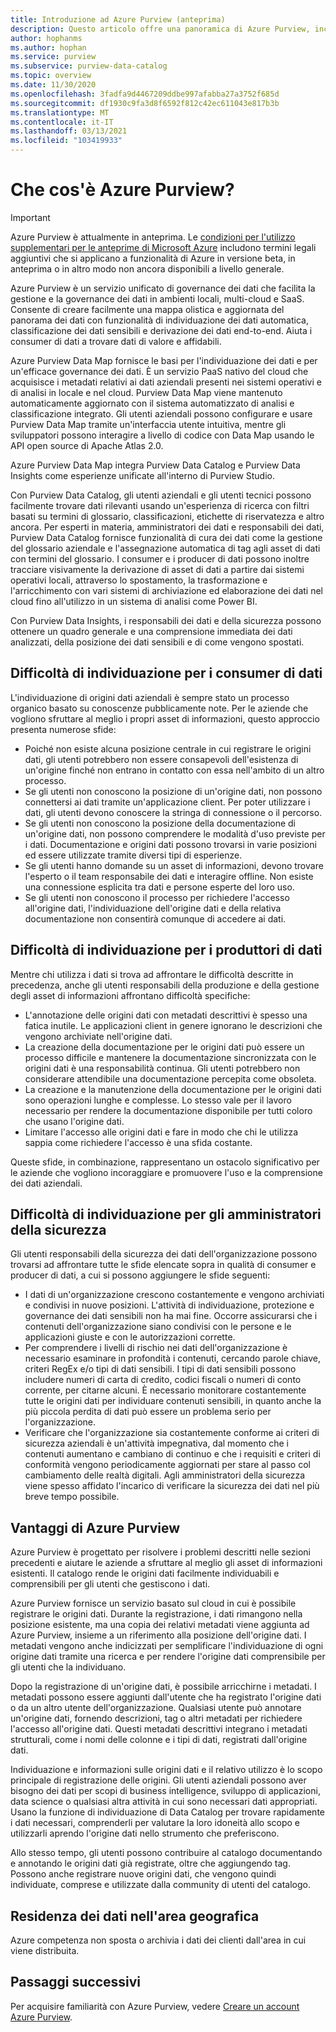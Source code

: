 ```yaml
---
title: Introduzione ad Azure Purview (anteprima)
description: Questo articolo offre una panoramica di Azure Purview, incluse le relative funzionalità e i problemi per cui è stato progettato. Azure Purview consente a qualsiasi utente di registrare, individuare, comprendere e utilizzare le origini dati.
author: hophanms
ms.author: hophan
ms.service: purview
ms.subservice: purview-data-catalog
ms.topic: overview
ms.date: 11/30/2020
ms.openlocfilehash: 3fadfa9d4467209ddbe997afabba27a3752f685d
ms.sourcegitcommit: df1930c9fa3d8f6592f812c42ec611043e817b3b
ms.translationtype: MT
ms.contentlocale: it-IT
ms.lasthandoff: 03/13/2021
ms.locfileid: "103419933"
---
```

# <a name="what-is-azure-purview"></a>Che cos'è Azure Purview?

> [!IMPORTANT]
> Azure Purview è attualmente in anteprima. Le [condizioni per l'utilizzo supplementari per le anteprime di Microsoft Azure](https://azure.microsoft.com/support/legal/preview-supplemental-terms/) includono termini legali aggiuntivi che si applicano a funzionalità di Azure in versione beta, in anteprima o in altro modo non ancora disponibili a livello generale.

Azure Purview è un servizio unificato di governance dei dati che facilita la gestione e la governance dei dati in ambienti locali, multi-cloud e SaaS. Consente di creare facilmente una mappa olistica e aggiornata del panorama dei dati con funzionalità di individuazione dei dati automatica, classificazione dei dati sensibili e derivazione dei dati end-to-end. Aiuta i consumer di dati a trovare dati di valore e affidabili.

Azure Purview Data Map fornisce le basi per l'individuazione dei dati e per un'efficace governance dei dati. È un servizio PaaS nativo del cloud che acquisisce i metadati relativi ai dati aziendali presenti nei sistemi operativi e di analisi in locale e nel cloud. Purview Data Map viene mantenuto automaticamente aggiornato con il sistema automatizzato di analisi e classificazione integrato. Gli utenti aziendali possono configurare e usare Purview Data Map tramite un'interfaccia utente intuitiva, mentre gli sviluppatori possono interagire a livello di codice con Data Map usando le API open source di Apache Atlas 2.0.

Azure Purview Data Map integra Purview Data Catalog e Purview Data Insights come esperienze unificate all'interno di Purview Studio.
 
Con Purview Data Catalog, gli utenti aziendali e gli utenti tecnici possono facilmente trovare dati rilevanti usando un'esperienza di ricerca con filtri basati su termini di glossario, classificazioni, etichette di riservatezza e altro ancora. Per esperti in materia, amministratori dei dati e responsabili dei dati, Purview Data Catalog fornisce funzionalità di cura dei dati come la gestione del glossario aziendale e l'assegnazione automatica di tag agli asset di dati con termini del glossario. I consumer e i producer di dati possono inoltre tracciare visivamente la derivazione di asset di dati a partire dai sistemi operativi locali, attraverso lo spostamento, la trasformazione e l'arricchimento con vari sistemi di archiviazione ed elaborazione dei dati nel cloud fino all'utilizzo in un sistema di analisi come Power BI.

Con Purview Data Insights, i responsabili dei dati e della sicurezza possono ottenere un quadro generale e una comprensione immediata dei dati analizzati, della posizione dei dati sensibili e di come vengono spostati.

## <a name="discovery-challenges-for-data-consumers"></a>Difficoltà di individuazione per i consumer di dati

L'individuazione di origini dati aziendali è sempre stato un processo organico basato su conoscenze pubblicamente note. Per le aziende che vogliono sfruttare al meglio i propri asset di informazioni, questo approccio presenta numerose sfide:

* Poiché non esiste alcuna posizione centrale in cui registrare le origini dati, gli utenti potrebbero non essere consapevoli dell'esistenza di un'origine finché non entrano in contatto con essa nell'ambito di un altro processo.
* Se gli utenti non conoscono la posizione di un'origine dati, non possono connettersi ai dati tramite un'applicazione client. Per poter utilizzare i dati, gli utenti devono conoscere la stringa di connessione o il percorso.
* Se gli utenti non conoscono la posizione della documentazione di un'origine dati, non possono comprendere le modalità d'uso previste per i dati. Documentazione e origini dati possono trovarsi in varie posizioni ed essere utilizzate tramite diversi tipi di esperienze.
* Se gli utenti hanno domande su un asset di informazioni, devono trovare l'esperto o il team responsabile dei dati e interagire offline. Non esiste una connessione esplicita tra dati e persone esperte del loro uso.
* Se gli utenti non conoscono il processo per richiedere l'accesso all'origine dati, l'individuazione dell'origine dati e della relativa documentazione non consentirà comunque di accedere ai dati.

## <a name="discovery-challenges-for-data-producers"></a>Difficoltà di individuazione per i produttori di dati

Mentre chi utilizza i dati si trova ad affrontare le difficoltà descritte in precedenza, anche gli utenti responsabili della produzione e della gestione degli asset di informazioni affrontano difficoltà specifiche:

* L'annotazione delle origini dati con metadati descrittivi è spesso una fatica inutile. Le applicazioni client in genere ignorano le descrizioni che vengono archiviate nell'origine dati.
* La creazione della documentazione per le origini dati può essere un processo difficile e mantenere la documentazione sincronizzata con le origini dati è una responsabilità continua. Gli utenti potrebbero non considerare attendibile una documentazione percepita come obsoleta.
* La creazione e la manutenzione della documentazione per le origini dati sono operazioni lunghe e complesse. Lo stesso vale per il lavoro necessario per rendere la documentazione disponibile per tutti coloro che usano l'origine dati.
* Limitare l'accesso alle origini dati e fare in modo che chi le utilizza sappia come richiedere l'accesso è una sfida costante.

Queste sfide, in combinazione, rappresentano un ostacolo significativo per le aziende che vogliono incoraggiare e promuovere l'uso e la comprensione dei dati aziendali.

## <a name="discovery-challenges-for-security-administrators"></a>Difficoltà di individuazione per gli amministratori della sicurezza

Gli utenti responsabili della sicurezza dei dati dell'organizzazione possono trovarsi ad affrontare tutte le sfide elencate sopra in qualità di consumer e producer di dati, a cui si possono aggiungere le sfide seguenti:

* I dati di un'organizzazione crescono costantemente e vengono archiviati e condivisi in nuove posizioni. L'attività di individuazione, protezione e governance dei dati sensibili non ha mai fine. Occorre assicurarsi che i contenuti dell'organizzazione siano condivisi con le persone e le applicazioni giuste e con le autorizzazioni corrette.
* Per comprendere i livelli di rischio nei dati dell'organizzazione è necessario esaminare in profondità i contenuti, cercando parole chiave, criteri RegEx e/o tipi di dati sensibili. I tipi di dati sensibili possono includere numeri di carta di credito, codici fiscali o numeri di conto corrente, per citarne alcuni. È necessario monitorare costantemente tutte le origini dati per individuare contenuti sensibili, in quanto anche la più piccola perdita di dati può essere un problema serio per l'organizzazione.
* Verificare che l'organizzazione sia costantemente conforme ai criteri di sicurezza aziendali è un'attività impegnativa, dal momento che i contenuti aumentano e cambiano di continuo e che i requisiti e criteri di conformità vengono periodicamente aggiornati per stare al passo col cambiamento delle realtà digitali. Agli amministratori della sicurezza viene spesso affidato l'incarico di verificare la sicurezza dei dati nel più breve tempo possibile.

## <a name="azure-purview-advantages"></a>Vantaggi di Azure Purview

Azure Purview è progettato per risolvere i problemi descritti nelle sezioni precedenti e aiutare le aziende a sfruttare al meglio gli asset di informazioni esistenti. Il catalogo rende le origini dati facilmente individuabili e comprensibili per gli utenti che gestiscono i dati.

Azure Purview fornisce un servizio basato sul cloud in cui è possibile registrare le origini dati. Durante la registrazione, i dati rimangono nella posizione esistente, ma una copia dei relativi metadati viene aggiunta ad Azure Purview, insieme a un riferimento alla posizione dell'origine dati. I metadati vengono anche indicizzati per semplificare l'individuazione di ogni origine dati tramite una ricerca e per rendere l'origine dati comprensibile per gli utenti che la individuano.

Dopo la registrazione di un'origine dati, è possibile arricchirne i metadati. I metadati possono essere aggiunti dall'utente che ha registrato l'origine dati o da un altro utente dell'organizzazione. Qualsiasi utente può annotare un'origine dati, fornendo descrizioni, tag o altri metadati per richiedere l'accesso all'origine dati. Questi metadati descrittivi integrano i metadati strutturali, come i nomi delle colonne e i tipi di dati, registrati dall'origine dati.

Individuazione e informazioni sulle origini dati e il relativo utilizzo è lo scopo principale di registrazione delle origini. Gli utenti aziendali possono aver bisogno dei dati per scopi di business intelligence, sviluppo di applicazioni, data science o qualsiasi altra attività in cui sono necessari dati appropriati. Usano la funzione di individuazione di Data Catalog per trovare rapidamente i dati necessari, comprenderli per valutare la loro idoneità allo scopo e utilizzarli aprendo l'origine dati nello strumento che preferiscono.

Allo stesso tempo, gli utenti possono contribuire al catalogo documentando e annotando le origini dati già registrate, oltre che aggiungendo tag. Possono anche registrare nuove origini dati, che vengono quindi individuate, comprese e utilizzate dalla community di utenti del catalogo.

## <a name="in-region-data-residency"></a>Residenza dei dati nell'area geografica
Azure competenza non sposta o archivia i dati dei clienti dall'area in cui viene distribuita.

## <a name="next-steps"></a>Passaggi successivi

Per acquisire familiarità con Azure Purview, vedere [Creare un account Azure Purview](create-catalog-portal.md).
